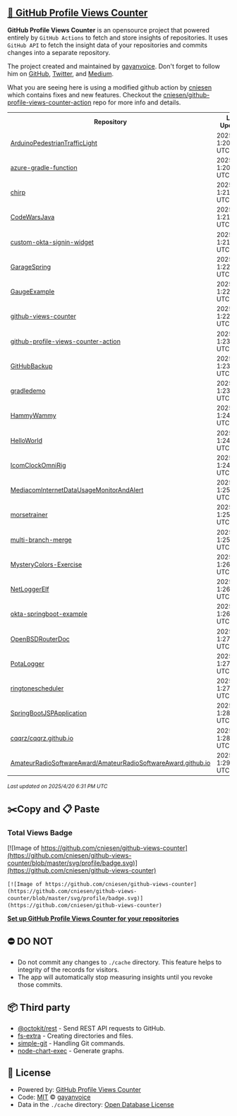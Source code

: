 ## [🚀 GitHub Profile Views Counter](https://github.com/gayanvoice/github-profile-views-counter)
**GitHub Profile Views Counter** is an opensource project that powered entirely by  `GitHub Actions` to fetch and store insights of repositories.
It uses `GitHub API` to fetch the insight data of your repositories and commits changes into a separate repository.

The project created and maintained by [gayanvoice](https://github.com/gayanvoice). Don't forget to follow him on [GitHub](https://github.com/gayanvoice), [Twitter](https://twitter.com/gayanvoice), and [Medium](https://gayanvoice.medium.com/).

What you are seeing here is using a modified github action by [cniesen](https://github.com/cniesen) which contains fixes and new features.  Checkout the [cniesen/github-profile-views-counter-action](https://github.com/cniesen/github-profile-views-counter-action) repo for more info and details.

<table>
	<tr>
		<th>
			Repository
		</th>
		<th>
			Last Updated
		</th>
		<th>
			Unique
		</th>
		<th>
			Views
		</th>
	</tr>
	<tr>
		<td>
			<a href="https://github.com/cniesen/github-views-counter/tree/master/readme/13356146/week.md">
				ArduinoPedestrianTrafficLight
			</a>
		</td>
		<td>
			2025/4/18 1:20 AM UTC
		</td>
		<td>
			1
		</td>
		<td>
			<img alt="Response time graph" src="https://github.com/cniesen/github-views-counter/raw/master/graph/13356146/small/week.png" height="20"> 1
		</td>
	</tr>
	<tr>
		<td>
			<a href="https://github.com/cniesen/github-views-counter/tree/master/readme/228863331/week.md">
				azure-gradle-function
			</a>
		</td>
		<td>
			2025/4/18 1:20 AM UTC
		</td>
		<td>
			0
		</td>
		<td>
			<img alt="Response time graph" src="https://github.com/cniesen/github-views-counter/raw/master/graph/228863331/small/week.png" height="20"> 0
		</td>
	</tr>
	<tr>
		<td>
			<a href="https://github.com/cniesen/github-views-counter/tree/master/readme/461256113/week.md">
				chirp
			</a>
		</td>
		<td>
			2025/4/18 1:21 AM UTC
		</td>
		<td>
			0
		</td>
		<td>
			<img alt="Response time graph" src="https://github.com/cniesen/github-views-counter/raw/master/graph/461256113/small/week.png" height="20"> 0
		</td>
	</tr>
	<tr>
		<td>
			<a href="https://github.com/cniesen/github-views-counter/tree/master/readme/109631138/week.md">
				CodeWarsJava
			</a>
		</td>
		<td>
			2025/4/18 1:21 AM UTC
		</td>
		<td>
			0
		</td>
		<td>
			<img alt="Response time graph" src="https://github.com/cniesen/github-views-counter/raw/master/graph/109631138/small/week.png" height="20"> 0
		</td>
	</tr>
	<tr>
		<td>
			<a href="https://github.com/cniesen/github-views-counter/tree/master/readme/105152305/week.md">
				custom-okta-signin-widget
			</a>
		</td>
		<td>
			2025/4/18 1:21 AM UTC
		</td>
		<td>
			0
		</td>
		<td>
			<img alt="Response time graph" src="https://github.com/cniesen/github-views-counter/raw/master/graph/105152305/small/week.png" height="20"> 0
		</td>
	</tr>
	<tr>
		<td>
			<a href="https://github.com/cniesen/github-views-counter/tree/master/readme/28012240/week.md">
				GarageSpring
			</a>
		</td>
		<td>
			2025/4/18 1:22 AM UTC
		</td>
		<td>
			0
		</td>
		<td>
			<img alt="Response time graph" src="https://github.com/cniesen/github-views-counter/raw/master/graph/28012240/small/week.png" height="20"> 0
		</td>
	</tr>
	<tr>
		<td>
			<a href="https://github.com/cniesen/github-views-counter/tree/master/readme/820744089/week.md">
				GaugeExample
			</a>
		</td>
		<td>
			2025/4/18 1:22 AM UTC
		</td>
		<td>
			0
		</td>
		<td>
			<img alt="Response time graph" src="https://github.com/cniesen/github-views-counter/raw/master/graph/820744089/small/week.png" height="20"> 0
		</td>
	</tr>
	<tr>
		<td>
			<a href="https://github.com/cniesen/github-views-counter/tree/master/readme/959841029/week.md">
				github-views-counter
			</a>
		</td>
		<td>
			2025/4/18 1:22 AM UTC
		</td>
		<td>
			3
		</td>
		<td>
			<img alt="Response time graph" src="https://github.com/cniesen/github-views-counter/raw/master/graph/959841029/small/week.png" height="20"> 5
		</td>
	</tr>
	<tr>
		<td>
			<a href="https://github.com/cniesen/github-views-counter/tree/master/readme/959868302/week.md">
				github-profile-views-counter-action
			</a>
		</td>
		<td>
			2025/4/18 1:23 AM UTC
		</td>
		<td>
			2
		</td>
		<td>
			<img alt="Response time graph" src="https://github.com/cniesen/github-views-counter/raw/master/graph/959868302/small/week.png" height="20"> 61
		</td>
	</tr>
	<tr>
		<td>
			<a href="https://github.com/cniesen/github-views-counter/tree/master/readme/31437827/week.md">
				GitHubBackup
			</a>
		</td>
		<td>
			2025/4/18 1:23 AM UTC
		</td>
		<td>
			1
		</td>
		<td>
			<img alt="Response time graph" src="https://github.com/cniesen/github-views-counter/raw/master/graph/31437827/small/week.png" height="20"> 3
		</td>
	</tr>
	<tr>
		<td>
			<a href="https://github.com/cniesen/github-views-counter/tree/master/readme/168615078/week.md">
				gradledemo
			</a>
		</td>
		<td>
			2025/4/18 1:23 AM UTC
		</td>
		<td>
			0
		</td>
		<td>
			<img alt="Response time graph" src="https://github.com/cniesen/github-views-counter/raw/master/graph/168615078/small/week.png" height="20"> 0
		</td>
	</tr>
	<tr>
		<td>
			<a href="https://github.com/cniesen/github-views-counter/tree/master/readme/616172503/week.md">
				HammyWammy
			</a>
		</td>
		<td>
			2025/4/18 1:24 AM UTC
		</td>
		<td>
			0
		</td>
		<td>
			<img alt="Response time graph" src="https://github.com/cniesen/github-views-counter/raw/master/graph/616172503/small/week.png" height="20"> 0
		</td>
	</tr>
	<tr>
		<td>
			<a href="https://github.com/cniesen/github-views-counter/tree/master/readme/212204071/week.md">
				HelloWorld
			</a>
		</td>
		<td>
			2025/4/18 1:24 AM UTC
		</td>
		<td>
			0
		</td>
		<td>
			<img alt="Response time graph" src="https://github.com/cniesen/github-views-counter/raw/master/graph/212204071/small/week.png" height="20"> 0
		</td>
	</tr>
	<tr>
		<td>
			<a href="https://github.com/cniesen/github-views-counter/tree/master/readme/248650050/week.md">
				IcomClockOmniRig
			</a>
		</td>
		<td>
			2025/4/18 1:24 AM UTC
		</td>
		<td>
			6
		</td>
		<td>
			<img alt="Response time graph" src="https://github.com/cniesen/github-views-counter/raw/master/graph/248650050/small/week.png" height="20"> 6
		</td>
	</tr>
	<tr>
		<td>
			<a href="https://github.com/cniesen/github-views-counter/tree/master/readme/258410215/week.md">
				MediacomInternetDataUsageMonitorAndAlert
			</a>
		</td>
		<td>
			2025/4/18 1:25 AM UTC
		</td>
		<td>
			0
		</td>
		<td>
			<img alt="Response time graph" src="https://github.com/cniesen/github-views-counter/raw/master/graph/258410215/small/week.png" height="20"> 0
		</td>
	</tr>
	<tr>
		<td>
			<a href="https://github.com/cniesen/github-views-counter/tree/master/readme/132309199/week.md">
				morsetrainer
			</a>
		</td>
		<td>
			2025/4/18 1:25 AM UTC
		</td>
		<td>
			16
		</td>
		<td>
			<img alt="Response time graph" src="https://github.com/cniesen/github-views-counter/raw/master/graph/132309199/small/week.png" height="20"> 42
		</td>
	</tr>
	<tr>
		<td>
			<a href="https://github.com/cniesen/github-views-counter/tree/master/readme/328029660/week.md">
				multi-branch-merge
			</a>
		</td>
		<td>
			2025/4/18 1:25 AM UTC
		</td>
		<td>
			0
		</td>
		<td>
			<img alt="Response time graph" src="https://github.com/cniesen/github-views-counter/raw/master/graph/328029660/small/week.png" height="20"> 0
		</td>
	</tr>
	<tr>
		<td>
			<a href="https://github.com/cniesen/github-views-counter/tree/master/readme/18067019/week.md">
				MysteryColors-Exercise
			</a>
		</td>
		<td>
			2025/4/18 1:26 AM UTC
		</td>
		<td>
			0
		</td>
		<td>
			<img alt="Response time graph" src="https://github.com/cniesen/github-views-counter/raw/master/graph/18067019/small/week.png" height="20"> 0
		</td>
	</tr>
	<tr>
		<td>
			<a href="https://github.com/cniesen/github-views-counter/tree/master/readme/231881532/week.md">
				NetLoggerElf
			</a>
		</td>
		<td>
			2025/4/18 1:26 AM UTC
		</td>
		<td>
			2
		</td>
		<td>
			<img alt="Response time graph" src="https://github.com/cniesen/github-views-counter/raw/master/graph/231881532/small/week.png" height="20"> 2
		</td>
	</tr>
	<tr>
		<td>
			<a href="https://github.com/cniesen/github-views-counter/tree/master/readme/172365779/week.md">
				okta-springboot-example
			</a>
		</td>
		<td>
			2025/4/18 1:26 AM UTC
		</td>
		<td>
			0
		</td>
		<td>
			<img alt="Response time graph" src="https://github.com/cniesen/github-views-counter/raw/master/graph/172365779/small/week.png" height="20"> 0
		</td>
	</tr>
	<tr>
		<td>
			<a href="https://github.com/cniesen/github-views-counter/tree/master/readme/306941413/week.md">
				OpenBSDRouterDoc
			</a>
		</td>
		<td>
			2025/4/18 1:27 AM UTC
		</td>
		<td>
			0
		</td>
		<td>
			<img alt="Response time graph" src="https://github.com/cniesen/github-views-counter/raw/master/graph/306941413/small/week.png" height="20"> 0
		</td>
	</tr>
	<tr>
		<td>
			<a href="https://github.com/cniesen/github-views-counter/tree/master/readme/273390765/week.md">
				PotaLogger
			</a>
		</td>
		<td>
			2025/4/18 1:27 AM UTC
		</td>
		<td>
			4
		</td>
		<td>
			<img alt="Response time graph" src="https://github.com/cniesen/github-views-counter/raw/master/graph/273390765/small/week.png" height="20"> 5
		</td>
	</tr>
	<tr>
		<td>
			<a href="https://github.com/cniesen/github-views-counter/tree/master/readme/34595257/week.md">
				ringtonescheduler
			</a>
		</td>
		<td>
			2025/4/18 1:27 AM UTC
		</td>
		<td>
			0
		</td>
		<td>
			<img alt="Response time graph" src="https://github.com/cniesen/github-views-counter/raw/master/graph/34595257/small/week.png" height="20"> 0
		</td>
	</tr>
	<tr>
		<td>
			<a href="https://github.com/cniesen/github-views-counter/tree/master/readme/645483333/week.md">
				SpringBootJSPApplication
			</a>
		</td>
		<td>
			2025/4/18 1:28 AM UTC
		</td>
		<td>
			2
		</td>
		<td>
			<img alt="Response time graph" src="https://github.com/cniesen/github-views-counter/raw/master/graph/645483333/small/week.png" height="20"> 2
		</td>
	</tr>
	<tr>
		<td>
			<a href="https://github.com/cniesen/github-views-counter/tree/master/readme/226404579/week.md">
				cqqrz/cqqrz.github.io
			</a>
		</td>
		<td>
			2025/4/18 1:28 AM UTC
		</td>
		<td>
			2
		</td>
		<td>
			<img alt="Response time graph" src="https://github.com/cniesen/github-views-counter/raw/master/graph/226404579/small/week.png" height="20"> 2
		</td>
	</tr>
	<tr>
		<td>
			<a href="https://github.com/cniesen/github-views-counter/tree/master/readme/232171066/week.md">
				AmateurRadioSoftwareAward/AmateurRadioSoftwareAward.github.io
			</a>
		</td>
		<td>
			2025/4/18 1:29 AM UTC
		</td>
		<td>
			0
		</td>
		<td>
			<img alt="Response time graph" src="https://github.com/cniesen/github-views-counter/raw/master/graph/232171066/small/week.png" height="20"> 0
		</td>
	</tr>
</table>

<small><i>Last updated on 2025/4/20 6:31 PM UTC</i></small>

## ✂️Copy and 📋 Paste
### Total Views Badge
[![Image of https://github.com/cniesen/github-views-counter](https://github.com/cniesen/github-views-counter/blob/master/svg/profile/badge.svg)](https://github.com/cniesen/github-views-counter)

```readme
[![Image of https://github.com/cniesen/github-views-counter](https://github.com/cniesen/github-views-counter/blob/master/svg/profile/badge.svg)](https://github.com/cniesen/github-views-counter)
```
[**Set up GitHub Profile Views Counter for your repositories**](https://github.com/gayanvoice/github-profile-views-counter)
## ⛔ DO NOT
- Do not commit any changes to `./cache` directory. This feature helps to integrity of the records for visitors.
- The app will automatically stop measuring insights until you revoke those commits.
## 📦 Third party

- [@octokit/rest](https://www.npmjs.com/package/@octokit/rest) - Send REST API requests to GitHub.
- [fs-extra](https://www.npmjs.com/package/fs-extra) - Creating directories and files.
- [simple-git](https://www.npmjs.com/package/simple-git) - Handling Git commands.
- [node-chart-exec](https://www.npmjs.com/package/node-chart-exec) - Generate graphs.
## 📄 License
- Powered by: [GitHub Profile Views Counter](https://github.com/gayanvoice/github-profile-views-counter)
- Code: [MIT](./LICENSE) © [gayanvoice](https://github.com/gayanvoice)
- Data in the `./cache` directory: [Open Database License](https://opendatacommons.org/licenses/odbl/1-0/)